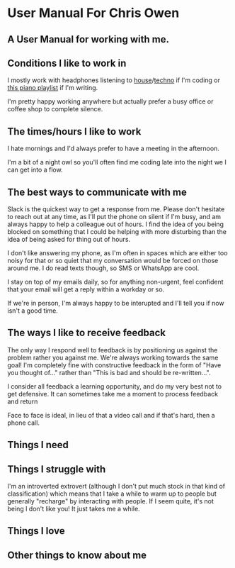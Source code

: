 # User Manual For Chris Owen
## A User Manual for working with me.

## Conditions I like to work in
I mostly work with headphones listening to [house](https://open.spotify.com/playlist/2ZZHMHTHR1uH1eHYnM5wXv?si=M5d3ZDcLQ5qFIekvTZwXAA)/[techno](https://open.spotify.com/playlist/527OLqNKEXYOYHQ5OlwNAq?si=tsAVNJyFSPGhgHsHRlNyjw) if I'm coding or [this piano playlist](https://open.spotify.com/playlist/37i9dQZF1DX4sWSpwq3LiO) if I'm writing. 

I'm pretty happy working anywhere but actually prefer a busy office or coffee shop to complete silence. 

## The times/hours I like to work
I hate mornings and I'd always prefer to have a meeting in the afternoon. 

I'm a bit of a night owl so you'll often find me coding late into the night we I can get into a flow. 

## The best ways to communicate with me
Slack is the quickest way to get a response from me. Please don't hesitate to reach out at any time, as I'll put the phone on silent if I'm busy, and am always happy to help a colleague out of hours. I find the idea of you being blocked on something that I could be helping with more disturbing than the idea of being asked for thing out of hours.

I don't like answering my phone, as I'm often in spaces which are either too noisy for that or so quiet that my conversation would be forced on those around me. I do read texts though, so SMS or WhatsApp are cool.

I stay on top of my emails daily, so for anything non-urgent, feel confident that your email will get a reply within a workday or so.

If we're in person, I'm always happy to be interupted and I'll tell you if now isn't a good time. 

## The ways I like to receive feedback
The only way I respond well to feedback is by positioning us against the problem rather you against me. We're always working towards the same goal! I'm completely fine with constructive feedback in the form of "Have you thought of..." rather than "This is bad and should be re-written...".

I consider all feedback a learning opportunity, and do my very best not to get defensive. It can sometimes take me a moment to process feedback and return 

Face to face is ideal, in lieu of that a video call and if that's hard, then a phone call.

## Things I need
<!--I'm something of an optimist-->

<!--Clarity and over communication. I have a hard time following through on tasks when I don't understand why we're doing them, and so I crave involvement in as many conversations as possible and as much background information as possible before delving into a task.-->

<!--This is predominantly because I like to know that I'm solving the right problem, rather than a perceived one or a symptom.-->

## Things I struggle with
I'm an introverted extrovert (although I don't put much stock in that kind of classification) which means that I take a while to warm up to people but generally "recharge" by interacting with people. If I seem quite, it's not being I don't like you! It just takes me a while. 

<!--If I don't understand the wider purpose behind why we are doing something, I find it hard to engage with it.-->

<!--I dislike Gatekeeping, and will always prefer to incur some discomfort by letting it through the gate, whenever it is something that can be addressed at a later point. This is true for hiring (They seem like a positive fit but lack something that we need? Lets bring them in and empower them to fill the gaps) and is equally true for the ways in which we work (How often have you heard the phrase "That's how we've always done it"? Lets try new ideas and iterate on them instead of just saying "No!").-->

## Things I love
<!--I love collaborating on things, be it brain storming sessions, pair programming or random conversations about things.-->

<!--I like hearing about other people's challenges, it helps me get comfortable with my own, and gives me opportunities to share my own experience and ideas.-->

<!--I love teaching, mentor individuals outside of the workplace, and am always open to taking on new mentees (time permitted).-->

## Other things to know about me
<!--I bring my whole self to work, always, and am extremely uncomfortable when I can't do so.-->
